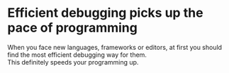 # Efficient debugging picks up the pace of programming
When you face new languages, frameworks or editors, at first you should find the most efficient debugging way for them.  
This definitely speeds your programming up.
